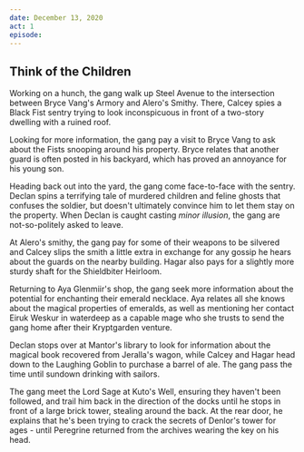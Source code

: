 ```yaml
---
date: December 13, 2020
act: 1
episode: 
---
```

##  Think of the Children

Working on a hunch, the gang walk up Steel Avenue to the intersection between Bryce Vang's Armory and Alero's Smithy. There, Calcey spies a Black Fist sentry trying to look inconspicuous in front of a two-story dwelling with a ruined roof.

Looking for more information, the gang pay a visit to Bryce Vang to ask about the Fists snooping around his property. Bryce relates that another guard is often posted in his backyard, which has proved an annoyance for his young son.

Heading back out into the yard, the gang come face-to-face with the sentry. Declan spins a terrifying tale of murdered children and feline ghosts that confuses the soldier, but doesn't ultimately convince him to let them stay on the property. When Declan is caught casting *minor illusion*, the gang are not-so-politely asked to leave.

At Alero's smithy, the gang pay for some of their weapons to be silvered and Calcey slips the smith a little extra in exchange for any gossip he hears about the guards on the nearby building. Hagar also pays for a slightly more sturdy shaft for the Shieldbiter Heirloom.

Returning to Aya Glenmiir's shop, the gang seek more information about the potential for enchanting their emerald necklace. Aya relates all she knows about the magical properties of emeralds, as well as mentioning her contact Eiruk Weskur in waterdeep as a capable mage who she trusts to send the gang home after their Kryptgarden venture.

Declan stops over at Mantor's library to look for information about the magical book recovered from Jeralla's wagon, while Calcey and Hagar head down to the Laughing Goblin to purchase a barrel of ale. The gang pass the time until sundown drinking with sailors.

The gang meet the Lord Sage at Kuto's Well, ensuring they haven't been followed, and trail him back in the direction of the docks until he stops in front of a large brick tower, stealing around the back. At the rear door, he explains that he's been trying to crack the secrets of Denlor's tower for ages - until Peregrine returned from the archives wearing the key on his head.
